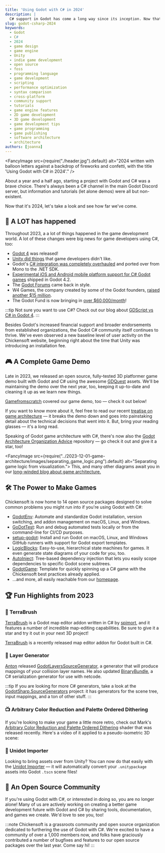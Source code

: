 ```yaml
---
title: 'Using Godot with C# in 2024'
description: |
  C# support in Godot has come a long way since its inception. Now that it's 2024, let's dive in and see what it's like.
slug: godot-csharp-2024
keywords:
  - Godot
  - C#
  - 2024
  - game design
  - game engine
  - Unity
  - indie game development
  - open source
  - foss
  - programming language
  - game development
  - scripting
  - performance optimization
  - syntax comparison
  - cross-platform
  - community support
  - tutorials
  - game engine features
  - 2D game development
  - 3D game development
  - game development tips
  - game programming
  - game publishing
  - software architecture
  - architecture
authors: [joanna]
---
```


<FancyImage src={require("./header.jpg").default} alt="2024 written with balloon letters against a backdrop of fireworks and confetti, with the title 'Using Godot with C# in 2024'." />

About a year and a half ago, starting a project with Godot and C# was a brave choice. There's always been a C# channel in the main Godot Discord server, but information and tutorials (let alone demos) were all but non-existent.

Now that it's 2024, let's take a look and see how far we've come.

<!-- truncate -->

## 🥳 A LOT has happened

Throughout 2023, a a lot of things happened in the game development world. A lot of these changes were big news for game developers using C#, too:

- [Godot 4][godot4] was released!
- [Unity did things][can-godot-deliver] that game developers didn't like.
- Godot's [C# integration was completely overhauled][mono-to-net] and ported over from Mono to the .NET SDK.
- [Experimental iOS and Android mobile platform support for C# Godot games][csharp-mobile] shipped in Godot 4.2.
- The [Godot Forums][godot-forums] came back in style.
- W4 Games, the company created by some of the Godot founders, [raised another $15 million][w4].
- The Godot Fund is now bringing in [over $60,000/month][godot-fund]!

:::tip
Not sure you want to use C#? Check out our blog about [GDScript vs C# in Godot 4][gdscript-vs-csharp].
:::

Besides Godot's increased financial support and broader endorsements from established organizations, the Godot C# community itself continues to thrive. We've even observed a new baseline level of user activity on the Chickensoft website, beginning right about the time that Unity was introducing an installation fee.

## 🎮 A Complete Game Demo

Late in 2023, we released an open source, fully-tested 3D platformer game demo built with Godot and C# using the awesome [GDQuest] assets. We'll be maintaining the demo over the next year, too, keeping it up-to-date and cleaning it up as we learn new things.

<Spacer><GithubCard profile='chickensoft-games' repo='GameDemo' logo='/img/chickensoft/game_demo.png'/></Spacer>

[Gamefromscratch] covered our game demo, too — check it out below!

<Spacer><YoutubeEmbed embedUrl="https://www.youtube.com/embed/rQyEu1pkcTk?si=YaJ7fRPHgHyZnUe3" /></Spacer>

If you want to know more about it, feel free to read our recent [treatise on game architecture][game-arch] — it breaks the demo down and goes into painstaking detail about the technical decisions that went into it. But, bring your reading glasses — it's a _long_ read.

Speaking of Godot game architecture with C#, there's now also the [Godot Architecture Organization Advice][godot-arch-advice] repository — go check it out and give it a star, too!

<FancyImage src={require("../2023-12-01-game-architecture/images/separating_game_logic.png").default} alt="Separating game logic from visualization.">
This, and many other diagrams await you in our <a href="http://chickensoft.games/blog/game-architecture">long-winded blog about game architecture.</a>
</FancyImage>

## 🛠 The Power to Make Games

Chickensoft is now home to 14 open source packages designed to solve common problems you might run into if you're using Godot with C#:

- [GodotEnv]: Automate and standardize Godot installation, version switching, and addon management on macOS, Linux, and Windows.
- [GoDotTest]: Run and debug automated tests locally or from the command-line for CI/CD purposes.
- [setup-godot]: Install and run Godot on macOS, Linux, and Windows GitHub runners with support for Godot export templates.
- [LogicBlocks]: Easy-to-use, hierarchical state machines for games. It even generate state diagrams of your code for you, too.
- [AutoInject]: Tree-based dependency injection that lets you easily scope dependencies to specific Godot scene subtrees.
- [GodotGame]: Template for quickly spinning up a C# game with the Chickensoft best practices already applied.
- ...and more, all easily reachable from our [homepage][chickensoft].

## 🏆 Fun Highlights from 2023

### 🎨 TerraBrush

[TerraBrush] is a Godot map editor addon written in C# by [spimort], and it features a number of incredible map-editing capabilities. Be sure to give it a star and try it out in your next 3D project!

<FancyImage src="https://github.com/spimort/TerraBrush/raw/main/preview.gif?raw=true" alt="The TerraBrush map editor being used inside the Godot game engine.">
<a href="hhttps://github.com/spimort/TerraBrush">TerraBrush</a> is a recently released map editor addon for Godot built in C#.
</FancyImage>

### 🍰 Layer Generator

[Anton] released [GodotLayersSourceGenerator], a generator that will produce mappings of your collision layer names. He also updated [BinaryBundle], a C# serialization generator for use with netcode.

:::tip
If you are looking for more C# generators, take a look at the [GodotSharp.SourceGenerators] project: it has generators for the scene tree, input mappings, and a ton of other stuff.
:::

### 📺 Arbitrary Color Reduction and Palette Ordered Dithering

If you're looking to make your game a little more retro, check out Mark's [Arbitrary Color Reduction and Palette Ordered Dithering][dither] shader that was released recently. Here's a video of it applied to a pseudo-isometric 3D scene:

<ReactPlayer width="100%" playing={true} loop={true} controls={true} url="/media/dither.mp4" />

### 🌉 Unidot Importer

Looking to bring assets over from Unity? You can now do that easily with the [Unidot Importer][unidot] — it will automatically convert your `.unitypackage` assets into Godot `.tscn` scene files!

<FancyImage src="https://github.com/V-Sekai/unidot_importer/raw/main/unidot_example.jpg" alt="Unidot importing a Unity asset package into Godot." />

## 🐤 An Open Source Community

If you're using Godot with C#, or interested in doing so, you are no longer alone! Many of us are actively working on creating a better game development future with Godot and C# by sharing tools, documentation, and games we create. We'd love to see you, too!

:::note
Chickensoft is a grassroots community and open source organization dedicated to furthering the use of Godot with C#. We're excited to have a community of over a 1,000 members now, and folks have graciously contributed a number of bugfixes and features to our open source packages over the last year. Come say hi!
:::

<Spacer><BlogDiscordInvite /></Spacer>

[GDQuest]: https://www.gdquest.com/
[game-arch]: /blog/game-architecture
[godot-arch-advice]: https://github.com/abmarnie/godot-architecture-organization-advice
[Gamefromscratch]: https://www.youtube.com/watch?v=rQyEu1pkcTk
[gdscript-vs-csharp]: /blog/2023-04-26-gdscript-vs-csharp/
[can-godot-deliver]: /blog/2023-09-14-can-godot-deliver/
[godot4]: https://godotengine.org/article/godot-4-0-sets-sail/
[w4]: https://w4games.com/2023/12/07/w4-games-raises-15m-to-drive-video-game-development-inflection-with-godot-engine/
[csharp-mobile]: https://godotengine.org/article/godot-4-2-arrives-in-style/#c--net
[godot-forums]: https://godotengine.org/article/introducing-new-forum/
[mono-to-net]: https://godotengine.org/article/whats-new-in-csharp-for-godot-4-0/
[godot-fund]: https://fund.godotengine.org/
[GodotEnv]: https://github.com/chickensoft-games/GodotEnv
[GoDotTest]: https://github.com/chickensoft-games/GoDotTest
[setup-godot]: https://github.com/chickensoft-games/setup-godot
[LogicBlocks]: https://github.com/chickensoft-games/LogicBlocks
[AutoInject]: https://github.com/chickensoft-games/AutoInject
[GodotGame]: https://github.com/chickensoft-games/GodotGame
[spimort]: https://twitter.com/spimortdev
[TerraBrush]: https://github.com/spimort/TerraBrush
[Anton]: https://anton.bergaker.com/
[GodotLayersSourceGenerator]: https://github.com/AntonBergaker/GodotLayersSourceGenerator
[GodotSharp.SourceGenerators]: https://github.com/Cat-Lips/GodotSharp.SourceGenerators
[BinaryBundle]: https://github.com/AntonBergaker/BinaryBundle
[dither]: https://godotshaders.com/shader/arbitrary-color-reduction-ordered-dithering/
[unidot]: https://github.com/V-Sekai/unidot_importer
[chickensoft]: https://chickensoft.games
